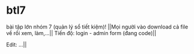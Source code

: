 # btl7
bài tập lớn nhóm 7 (quản lý sổ tiết kiệm)!
||Mọi người vào download cả file về rồi xem, làm,...||
Tiến độ: login - admin form (đang code)||

Edit: ...||
